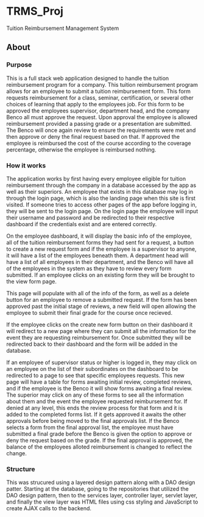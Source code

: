 # TRMS_Proj
Tuition Reimbursement Management System

## About
### Purpose
This is a full stack web application designed to handle the tuition reimbursement program for a company. This tuition reimbursement program allows for an employee to 
submit a tuition reimbursement form. This form requests reimbursement for a class, seminar, certification, or several other choices of learning that apply to the employees
job. For this form to be approved the employees supervisor, department head, and the company Benco all must approve the request. Upon approval the employee is allowed
reimbursement provided a passing grade or a presentation are submitted. The Benco will once again review to ensure the requirements were met and then approve or deny the
final request based on that. If approved the employee is reimbursed the cost of the course according to the coverage percentage, otherwise the employee is reimbursed
nothing.

### How it works
The application works by first having every employee eligible for tuition reimbursement through the company in a database accessed by the app as well as their superiors.
An employee that exists in this database may log in through the login page, which is also the landing page when this site is first visited. If someone tries to access
other pages of the app before logging in, they will be sent to the login page. On the login page the employee will input their username and password and be redirected to
their respective dashboard if the credentials exist and are entered correctly.

On the employee dashboard, it will display the basic info of the employee, all of the tuition reimbursement forms they had sent for a request, a button to create a new
request form and if the employee is a supervisor to anyone, it will have a list of the employees beneath them. A department head will have a list of all employees in 
their department, and the Benco will have all of the employees in the system as they have to review every form submitted. If an employee clicks on an existing form they
will be brought to the view form page.

This page will populate with all of the info of the form, as well as a delete button for an employee to remove a submitted request. If the form has been approved past the
initial stage of reviews, a new field will open allowing the employee to submit their final grade for the course once recieved. 

If the employee clicks on the create new form button on their dashboard it will redirect to a new page where they can submit all the information for the event they are
requesting reimbursement for. Once submitted they will be redirected back to their dashboard and the form will be added in the database.

If an employee of supervisor status or higher is logged in, they may click on an employee on the list of their subordinates on the dashboard to be redirected to a page
to see that specific employees requests. This new page will have a table for forms awaiting initial review, completed reviews, and if the employee is the Benco it will
show forms awaiting a final review. The superior may click on any of these forms to see all the information about them and the event the employee requested reimbursement
for. If denied at any level, this ends the review process for that form and it is added to the completed forms list. If it gets approved it awaits the other approvals 
before being moved to the final approvals list. If the Benco selects a form from the final approval list, the employee must have submitted a final grade before the Benco
is given the option to approve or deny the request based on the grade. If the final approval is approved, the balance of the employees alloted reimbursement is changed to
reflect the change.

### Structure
This was strucured using a layered design pattern along with a DAO design patter. Starting at the database, going to the repositories that utilized the DAO design pattern,
then to the services layer, controller layer, servlet layer, and finally the view layer was HTML files using css styling and JavaScript to create AJAX calls to the
backend.



